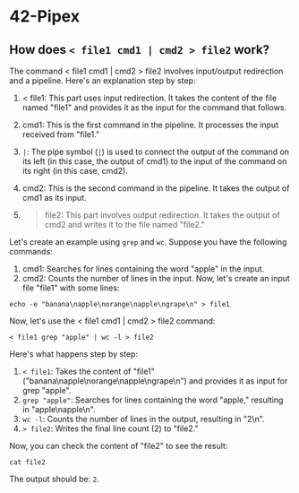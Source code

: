 # 42-Pipex

##  How does `< file1 cmd1 | cmd2 > file2` work?

The command < file1 cmd1 | cmd2 > file2 involves input/output redirection and a pipeline. Here's an explanation step by step:

1. < file1: This part uses input redirection. It takes the content of the file named "file1" and provides it as the input for the command that follows.

2. cmd1: This is the first command in the pipeline. It processes the input received from "file1."

3. `|`: The pipe symbol (`|`) is used to connect the output of the command on its left (in this case, the output of cmd1) to the input of the command on its right (in this case, cmd2).

4. cmd2: This is the second command in the pipeline. It takes the output of cmd1 as its input.

5. > file2: This part involves output redirection. It takes the output of cmd2 and writes it to the file named "file2."


Let's create an example using `grep` and `wc`. Suppose you have the following commands:

1. cmd1: Searches for lines containing the word "apple" in the input.
2. cmd2: Counts the number of lines in the input.
Now, let's create an input file "file1" with some lines:

```
echo -e "banana\napple\norange\napple\ngrape\n" > file1
```

Now, let's use the < file1 cmd1 | cmd2 > file2 command:

```
< file1 grep "apple" | wc -l > file2
```

Here's what happens step by step:

1. `< file1`: Takes the content of "file1" ("banana\napple\norange\napple\ngrape\n") and provides it as input for grep "apple".
2. `grep "apple"`: Searches for lines containing the word "apple," resulting in "apple\napple\n".
3. `wc -l`: Counts the number of lines in the output, resulting in "2\n".
4. `> file2`: Writes the final line count (2) to "file2."

Now, you can check the content of "file2" to see the result:

```
cat file2
```
The output should be: `2`.


